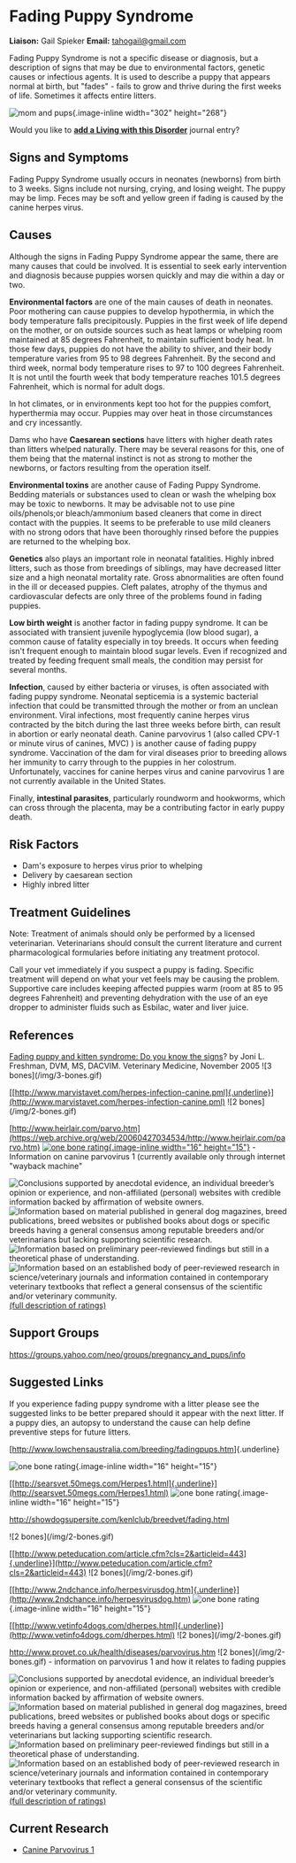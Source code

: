 Fading Puppy Syndrome
=====================

**Liaison:** Gail Spieker **Email:** <tahogail@gmail.com>



Fading Puppy Syndrome is not a specific disease or diagnosis, but a
description of signs that may be due to environmental factors, genetic
causes or infectious agents.  It is used to describe a puppy that
appears normal at birth, but "fades" - fails to grow and thrive during
the first weeks of life.  Sometimes it affects entire litters.

![mom and
pups](fading-puppy-syndrome/mom%20and%20pups.jpg/image_large.jpg){.image-inline
width="302" height="268"}



Would you like to **[add a Living with this
Disorder](fading-puppy-syndrome/addliving_form.html)** journal entry?

Signs and Symptoms
------------------

Fading Puppy Syndrome usually occurs in neonates (newborns) from birth
to 3 weeks.  Signs include not nursing, crying, and losing weight.  The
puppy may be limp.  Feces may be soft and yellow green if fading is
caused by the canine herpes virus.

Causes
------

Although the signs in Fading Puppy Syndrome appear the same, there are
many causes that could be involved.  It is essential to seek early
intervention and diagnosis because puppies worsen quickly and may die
within a day or two.

**Environmental factors** are one of the main causes of death in
neonates.  Poor mothering can cause puppies to develop hypothermia, in
which the body temperature falls precipitously.  Puppies in the first
week of life depend on the mother, or on outside sources such as heat
lamps or whelping room maintained at 85 degrees Fahrenheit, to maintain
sufficient body heat.  In those few days, puppies do not have the
ability to shiver, and their body temperature varies from 95 to 98
degrees Fahrenheit.  By the second and third week, normal body
temperature rises to 97 to 100 degrees Fahrenheit.  It is not until the
fourth week that body temperature reaches 101.5 degrees Fahrenheit,
which is normal for adult dogs.

In hot climates, or in environments kept too hot for the puppies
comfort, hyperthermia may occur. Puppies may over heat in those
circumstances and cry incessantly.

Dams who have **Caesarean sections** have litters with higher death
rates than litters whelped naturally.  There may be several reasons for
this, one of them being that the maternal instinct is not as strong to
mother the newborns, or factors resulting from the operation itself.

**Environmental toxins** are another cause of Fading Puppy Syndrome.
Bedding materials or substances used to clean or wash the whelping box
may be toxic to newborns.  It may be advisable not to use pine
oils/phenols;or bleach/ammonium based cleaners that come in direct
contact with the puppies. It seems to be preferable to use mild cleaners
with no strong odors that have been thoroughly rinsed before the puppies
are returned to the whelping box.

**Genetics** also plays an important role in neonatal fatalities.
Highly inbred litters, such as those from breedings of siblings, may
have decreased litter size and a high neonatal mortality rate.  Gross
abnormalities are often found in the ill or deceased puppies.  Cleft
palates, atrophy of the thymus and cardiovascular defects are only three
of the problems found in fading puppies.

**Low birth weight** is another factor in fading puppy syndrome.  It can
be associated with transient juvenile hypoglycemia (low blood sugar), a
common cause of fatality especially in toy breeds.  It occurs when
feeding isn't frequent enough to maintain blood sugar levels.  Even if
recognized and treated by feeding frequent small meals, the condition
may persist for several months.

**Infection**, caused by either bacteria or viruses, is often associated
with fading puppy syndrome.  Neonatal septicemia is a systemic bacterial
infection that could be transmitted through the mother or from an
unclean environment.  Viral infections, most frequently canine herpes
virus contracted by the bitch during the last three weeks before birth,
can result in abortion or early neonatal death.  Canine parvovirus 1
(also called CPV-1 or minute virus of canines, MVC) ) is another cause
of fading puppy syndrome. Vaccination of the dam for viral diseases
prior to breeding allows her immunity to carry through to the puppies in
her colostrum.  Unfortunately, vaccines for canine herpes virus and
canine parvovirus 1 are not currently available in the United States.

Finally, **intestinal parasites**, particularly roundworm and hookworms,
which can cross through the placenta, may be a contributing factor in
early puppy death.



Risk Factors
------------

-   Dam's exposure to herpes virus prior to whelping
-   Delivery by caesarean section
-   Highly inbred litter



Treatment Guidelines
--------------------

Note: Treatment of animals should only be performed by a licensed
veterinarian. Veterinarians should consult the current literature and
current pharmacological formularies before initiating any treatment
protocol.

Call your vet immediately if you suspect a puppy is fading.  Specific
treatment will depend on what your vet feels may be causing the
problem.   Supportive care includes keeping affected puppies warm (room
at 85 to 95 degrees Fahrenheit) and preventing dehydration with the use
of an eye dropper to administer fluids such as Esbilac, water and liver
juice.



References
----------

[Fading puppy and kitten syndrome:  Do you know the
signs](http://files.dvm360.com/alfresco_images/DVM360/2013/11/18/48492ec0-72f6-4cf6-b5be-e8077aa0688a/article-197291.pdf)?
by Joni L. Freshman, DVM, MS, DACVIM.  Veterinary Medicine, November
2005  !\[3 bones\](/img/3-bones.gif)

[[http://www.marvistavet.com/herpes-infection-canine.pml]{.underline}](http://www.marvistavet.com/herpes-infection-canine.pml)
!\[2 bones\](/img/2-bones.gif)

[http://www.heirlair.com/parvo.htm](https://web.archive.org/web/20060427034534/http://www.heirlair.com/parvo.htm)
 [![one bone
rating](/img/bone.gif/image_large.png){.image-inline
width="16"
height="15"}](http://www.vetmedpub.com/vetmed/data/articlestandard//vetmed/462005/197291/article.pdf "external-link") -
Information on canine parvovirus 1 (currently available only through
internet \"wayback machine\"



![](fading-puppy-syndrome/bone.gif "Conclusions supported by anecdotal evidence, an individual breeder’s opinion or experience, and non-affiliated (personal) websites with credible information backed by affirmation of website owners.")
![](fading-puppy-syndrome/2-bones.gif "Information based on material published in general dog magazines, breed publications, breed websites or published books about dogs or specific breeds  having a general consensus among reputable breeders and/or veterinarians but lacking supporting scientific research.")
![](fading-puppy-syndrome/3-bones.gif "Information based on preliminary peer-reviewed findings but still in a theoretical phase of understanding.")
![](fading-puppy-syndrome/4-bones.gif "Information based on an established body of peer-reviewed research in science/veterinary journals and information contained in contemporary veterinary textbooks that reflect a general consensus of the scientific and/or veterinary community.")
[(full description of ratings)](ratings-what-do-they-mean.html)



Support Groups
--------------

<https://groups.yahoo.com/neo/groups/pregnancy_and_pups/info>



Suggested Links
---------------

If you experience fading puppy syndrome with a litter please see the
suggested links to be better prepared should it appear with the next
litter.  If a puppy dies, an autopsy to understand the cause can help
define preventive steps for future litters.





[<http://www.lowchensaustralia.com/breeding/fadingpups.htm>]{.underline}

 ![one bone
rating](/img/bone.gif/image_large.png){.image-inline
width="16" height="15"}



[[http://searsvet.50megs.com/Herpes1.html]{.underline}](http://searsvet.50megs.com/Herpes1.html)  ![one
bone
rating](/img/bone.gif/image_large.png){.image-inline
width="16" height="15"}



<http://showdogsupersite.com/kenlclub/breedvet/fading.html>

 !\[2 bones\](/img/2-bones.gif)

[[http://www.peteducation.com/article.cfm?cls=2&articleid=443]{.underline}](http://www.peteducation.com/article.cfm?cls=2&articleid=443)
!\[2 bones\](/img/2-bones.gif)



[[http://www.2ndchance.info/herpesvirusdog.htm]{.underline}](http://www.2ndchance.info/herpesvirusdog.htm)  ![one
bone
rating](/img/bone.gif/image_large.png){.image-inline
width="16" height="15"}



[[http://www.vetinfo4dogs.com/dherpes.html]{.underline}](http://www.vetinfo4dogs.com/dherpes.html) !\[2
bones\](/img/2-bones.gif)

<http://www.provet.co.uk/health/diseases/parvovirus.htm>  !\[2
bones\](/img/2-bones.gif) - information on parvovirus 1 and how it
relates to fading puppies



![](fading-puppy-syndrome/bone.gif "Conclusions supported by anecdotal evidence, an individual breeder’s opinion or experience, and non-affiliated (personal) websites with credible information backed by affirmation of website owners.")
![](fading-puppy-syndrome/2-bones.gif "Information based on material published in general dog magazines, breed publications, breed websites or published books about dogs or specific breeds  having a general consensus among reputable breeders and/or veterinarians but lacking supporting scientific research.")
![](fading-puppy-syndrome/3-bones.gif "Information based on preliminary peer-reviewed findings but still in a theoretical phase of understanding.")
![](fading-puppy-syndrome/4-bones.gif "Information based on an established body of peer-reviewed research in science/veterinary journals and information contained in contemporary veterinary textbooks that reflect a general consensus of the scientific and/or veterinary community.")
[(full description of ratings)](ratings-what-do-they-mean.html)



Current Research
----------------

-   [Canine Parvovirus 1
    ](fading-puppy-syndrome/canine-parvovirus-1.html)
